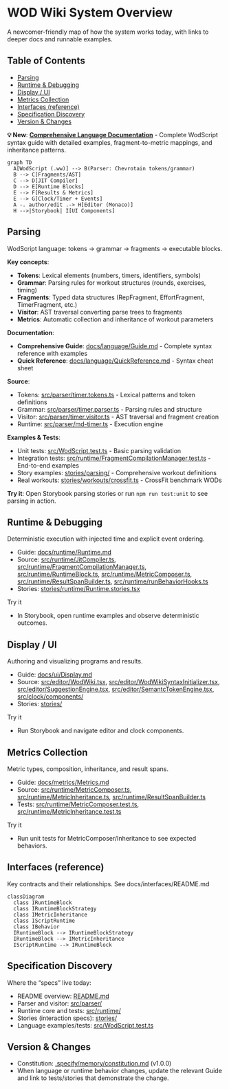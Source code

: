 # WOD Wiki System Overview

A newcomer-friendly map of how the system works today, with links to deeper docs and runnable examples.

## Table of Contents
- [Parsing](#parsing)
- [Runtime & Debugging](#runtime--debugging)
- [Display / UI](#display--ui)
- [Metrics Collection](#metrics-collection)
- [Interfaces (reference)](#interfaces-reference)
- [Specification Discovery](#specification-discovery)
- [Version & Changes](#version--changes)

**💡 New**: **[Comprehensive Language Documentation](./language/)** - Complete WodScript syntax guide with detailed examples, fragment-to-metric mappings, and inheritance patterns.

```mermaid
graph TD
  A[WodScript (.ww)] --> B(Parser: Chevrotain tokens/grammar)
  B --> C[Fragments/AST]
  C --> D[JIT Compiler]
  D --> E[Runtime Blocks]
  E --> F[Results & Metrics]
  E --> G[Clock/Timer + Events]
  A -. author/edit .-> H[Editor (Monaco)]
  H -->|Storybook| I[UI Components]
```

## Parsing
WodScript language: tokens → grammar → fragments → executable blocks.

**Key concepts**: 
- **Tokens**: Lexical elements (numbers, timers, identifiers, symbols)
- **Grammar**: Parsing rules for workout structures (rounds, exercises, timing)
- **Fragments**: Typed data structures (RepFragment, EffortFragment, TimerFragment, etc.)
- **Visitor**: AST traversal converting parse trees to fragments
- **Metrics**: Automatic collection and inheritance of workout parameters

**Documentation**: 
- **Comprehensive Guide**: [docs/language/Guide.md](./language/Guide.md) - Complete syntax reference with examples
- **Quick Reference**: [docs/language/QuickReference.md](./language/QuickReference.md) - Syntax cheat sheet

**Source**: 
- Tokens: [src/parser/timer.tokens.ts](../src/parser/timer.tokens.ts) - Lexical patterns and token definitions
- Grammar: [src/parser/timer.parser.ts](../src/parser/timer.parser.ts) - Parsing rules and structure
- Visitor: [src/parser/timer.visitor.ts](../src/parser/timer.visitor.ts) - AST traversal and fragment creation
- Runtime: [src/parser/md-timer.ts](../src/parser/md-timer.ts) - Execution engine

**Examples & Tests**: 
- Unit tests: [src/WodScript.test.ts](../src/WodScript.test.ts) - Basic parsing validation
- Integration tests: [src/runtime/FragmentCompilationManager.test.ts](../src/runtime/FragmentCompilationManager.test.ts) - End-to-end examples
- Story examples: [stories/parsing/](../stories/parsing/) - Comprehensive workout definitions
- Real workouts: [stories/workouts/crossfit.ts](../stories/workouts/crossfit.ts) - CrossFit benchmark WODs

**Try it**: Open Storybook parsing stories or run `npm run test:unit` to see parsing in action.

## Runtime & Debugging
Deterministic execution with injected time and explicit event ordering.
- Guide: [docs/runtime/Runtime.md](./runtime/Runtime.md)
- Source: [src/runtime/JitCompiler.ts](../src/runtime/JitCompiler.ts), [src/runtime/FragmentCompilationManager.ts](../src/runtime/FragmentCompilationManager.ts), [src/runtime/RuntimeBlock.ts](../src/runtime/RuntimeBlock.ts), [src/runtime/MetricComposer.ts](../src/runtime/MetricComposer.ts), [src/runtime/ResultSpanBuilder.ts](../src/runtime/ResultSpanBuilder.ts), [src/runtime/runBehaviorHooks.ts](../src/runtime/runBehaviorHooks.ts)
- Stories: [stories/runtime/Runtime.stories.tsx](../stories/runtime/Runtime.stories.tsx)

Try it
- In Storybook, open runtime examples and observe deterministic outcomes.

## Display / UI
Authoring and visualizing programs and results.
- Guide: [docs/ui/Display.md](./ui/Display.md)
- Source: [src/editor/WodWiki.tsx](../src/editor/WodWiki.tsx), [src/editor/WodWikiSyntaxInitializer.tsx](../src/editor/WodWikiSyntaxInitializer.tsx), [src/editor/SuggestionEngine.tsx](../src/editor/SuggestionEngine.tsx), [src/editor/SemantcTokenEngine.tsx](../src/editor/SemantcTokenEngine.tsx), [src/clock/components/](../src/clock/components/)
- Stories: [stories/](../stories/)

Try it
- Run Storybook and navigate editor and clock components.

## Metrics Collection
Metric types, composition, inheritance, and result spans.
- Guide: [docs/metrics/Metrics.md](./metrics/Metrics.md)
- Source: [src/runtime/MetricComposer.ts](../src/runtime/MetricComposer.ts), [src/runtime/MetricInheritance.ts](../src/runtime/MetricInheritance.ts), [src/runtime/ResultSpanBuilder.ts](../src/runtime/ResultSpanBuilder.ts)
- Tests: [src/runtime/MetricComposer.test.ts](../src/runtime/MetricComposer.test.ts), [src/runtime/MetricInheritance.test.ts](../src/runtime/MetricInheritance.test.ts)

Try it
- Run unit tests for MetricComposer/Inheritance to see expected behaviors.

## Interfaces (reference)
Key contracts and their relationships. See docs/interfaces/README.md

```mermaid
classDiagram
  class IRuntimeBlock
  class IRuntimeBlockStrategy
  class IMetricInheritance
  class IScriptRuntime
  class IBehavior
  IRuntimeBlock --> IRuntimeBlockStrategy
  IRuntimeBlock --> IMetricInheritance
  IScriptRuntime --> IRuntimeBlock
```

## Specification Discovery
Where the “specs” live today:
- README overview: [README.md](../README.md)
- Parser and visitor: [src/parser/](../src/parser/)
- Runtime core and tests: [src/runtime/](../src/runtime/)
- Stories (interaction specs): [stories/](../stories/)
- Language examples/tests: [src/WodScript.test.ts](../src/WodScript.test.ts)

## Version & Changes
- Constitution: [.specify/memory/constitution.md](../.specify/memory/constitution.md) (v1.0.0)
- When language or runtime behavior changes, update the relevant Guide and link to tests/stories that demonstrate the change.
